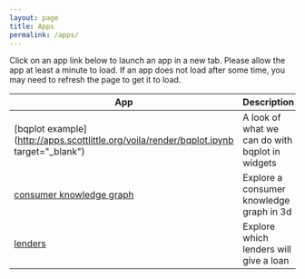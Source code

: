 ```yaml
---
layout: page
title: Apps
permalink: /apps/
---
```


Click on an app link below to launch an app in a new tab.  Please allow the app at least a minute to load.  If an app does not load after some time, you may need to refresh the page to get it to load.

| App | Description |
|-------|--------|
| [bqplot example](http://apps.scottlittle.org/voila/render/bqplot.ipynb target="_blank") | A look of what we can do with bqplot in widgets |
| [consumer knowledge graph](http://apps.scottlittle.org/voila/render/consumer%20knowledge%20graph.ipynb)| Explore a consumer knowledge graph in 3d |
| [lenders](http://apps.scottlittle.org/voila/render/lenders/lenders.ipynb) | Explore which lenders will give a loan |
